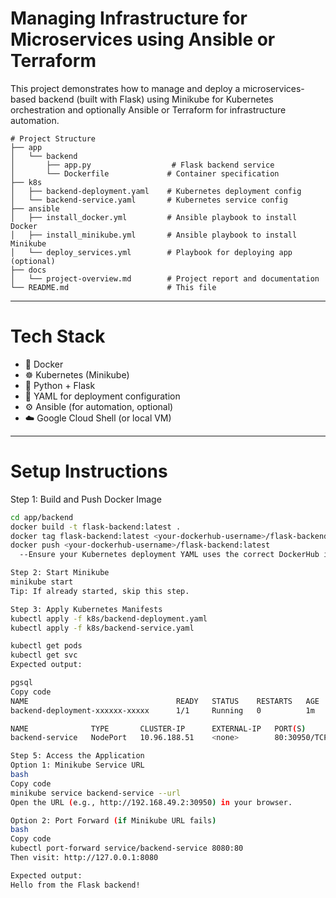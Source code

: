 #  Managing Infrastructure for Microservices using Ansible or Terraform

This project demonstrates how to manage and deploy a microservices-based backend (built with Flask) using Minikube for Kubernetes orchestration and optionally Ansible or Terraform for infrastructure automation.

```
# Project Structure
├── app
│   └── backend
│       ├── app.py                  # Flask backend service
│       └── Dockerfile             # Container specification
├── k8s
│   ├── backend-deployment.yaml    # Kubernetes deployment config
│   └── backend-service.yaml       # Kubernetes service config
├── ansible
│   ├── install_docker.yml         # Ansible playbook to install Docker
│   ├── install_minikube.yml       # Ansible playbook to install Minikube
│   └── deploy_services.yml        # Playbook for deploying app (optional)
├── docs
│   └── project-overview.md        # Project report and documentation
└── README.md                      # This file
```


---

# Tech Stack

- 🐳 Docker
- ☸️ Kubernetes (Minikube)
- 🐍 Python + Flask
- 📜 YAML for deployment configuration
- ⚙️ Ansible (for automation, optional)
- ☁️ Google Cloud Shell (or local VM)

---

# Setup Instructions

 Step 1: Build and Push Docker Image

```bash
cd app/backend
docker build -t flask-backend:latest .
docker tag flask-backend:latest <your-dockerhub-username>/flask-backend:latest
docker push <your-dockerhub-username>/flask-backend:latest
  --Ensure your Kubernetes deployment YAML uses the correct DockerHub image.

Step 2: Start Minikube
minikube start
Tip: If already started, skip this step.

Step 3: Apply Kubernetes Manifests
kubectl apply -f k8s/backend-deployment.yaml
kubectl apply -f k8s/backend-service.yaml

kubectl get pods
kubectl get svc
Expected output:

pgsql
Copy code
NAME                                 READY   STATUS    RESTARTS   AGE
backend-deployment-xxxxxx-xxxxx      1/1     Running   0          1m

NAME              TYPE       CLUSTER-IP      EXTERNAL-IP   PORT(S)        AGE
backend-service   NodePort   10.96.188.51    <none>        80:30950/TCP   2m

Step 5: Access the Application
Option 1: Minikube Service URL
bash
Copy code
minikube service backend-service --url
Open the URL (e.g., http://192.168.49.2:30950) in your browser.

Option 2: Port Forward (if Minikube URL fails)
bash
Copy code
kubectl port-forward service/backend-service 8080:80
Then visit: http://127.0.0.1:8080

Expected output:
Hello from the Flask backend!


